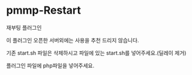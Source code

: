 # pmmp-Restart
재부팅 플러그인

이 플러그인 오픈한 서버외에는 사용을 추천 드리지 않습니다.

기존 start.sh 파일은 삭제하시고 파일에 있는 start.sh를 넣어주세요.(딜레이 제거)

플러그인 파일에 php파일을 넣어주세요.

